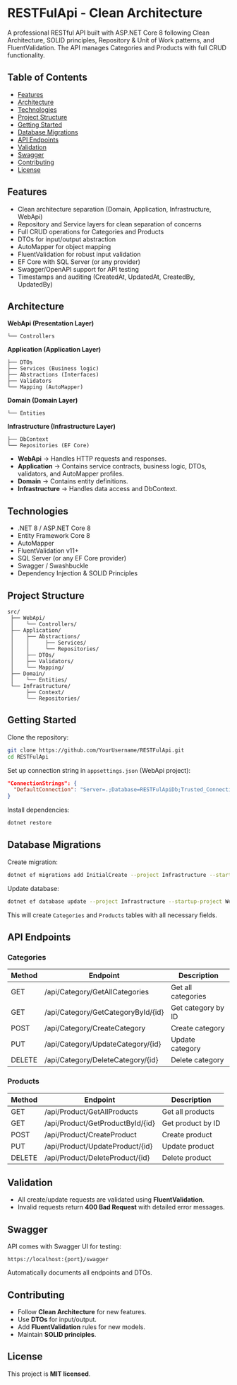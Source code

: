 # RESTFulApi - Clean Architecture

A professional RESTful API built with ASP.NET Core 8 following Clean Architecture, SOLID principles, Repository & Unit of Work patterns, and FluentValidation. The API manages Categories and Products with full CRUD functionality.

## Table of Contents
- [Features](#features)
- [Architecture](#architecture)
- [Technologies](#technologies)
- [Project Structure](#project-structure)
- [Getting Started](#getting-started)
- [Database Migrations](#database-migrations)
- [API Endpoints](#api-endpoints)
- [Validation](#validation)
- [Swagger](#swagger)
- [Contributing](#contributing)
- [License](#license)

## Features
- Clean architecture separation (Domain, Application, Infrastructure, WebApi)
- Repository and Service layers for clean separation of concerns
- Full CRUD operations for Categories and Products
- DTOs for input/output abstraction
- AutoMapper for object mapping
- FluentValidation for robust input validation
- EF Core with SQL Server (or any provider)
- Swagger/OpenAPI support for API testing
- Timestamps and auditing (CreatedAt, UpdatedAt, CreatedBy, UpdatedBy)

## Architecture
**WebApi (Presentation Layer)**
```
└── Controllers
```

**Application (Application Layer)**
```
├── DTOs
├── Services (Business logic)
├── Abstractions (Interfaces)
├── Validators
└── Mapping (AutoMapper)
```

**Domain (Domain Layer)**
```
└── Entities
```

**Infrastructure (Infrastructure Layer)**
```
├── DbContext
└── Repositories (EF Core)
```

- **WebApi** → Handles HTTP requests and responses.  
- **Application** → Contains service contracts, business logic, DTOs, validators, and AutoMapper profiles.  
- **Domain** → Contains entity definitions.  
- **Infrastructure** → Handles data access and DbContext.  

## Technologies
- .NET 8 / ASP.NET Core 8
- Entity Framework Core 8
- AutoMapper
- FluentValidation v11+
- SQL Server (or any EF Core provider)
- Swagger / Swashbuckle
- Dependency Injection & SOLID Principles

## Project Structure
```
src/
 ├── WebApi/             
 │    └── Controllers/
 ├── Application/
 │    ├── Abstractions/
 │    │     ├── Services/
 │    │     └── Repositories/
 │    ├── DTOs/
 │    ├── Validators/
 │    └── Mapping/
 ├── Domain/
 │    └── Entities/
 └── Infrastructure/
      ├── Context/
      └── Repositories/
```

## Getting Started

Clone the repository:
```bash
git clone https://github.com/YourUsername/RESTFulApi.git
cd RESTFulApi
```

Set up connection string in `appsettings.json` (WebApi project):
```json
"ConnectionStrings": {
  "DefaultConnection": "Server=.;Database=RESTFulApiDb;Trusted_Connection=True;"
}
```

Install dependencies:
```bash
dotnet restore
```

## Database Migrations

Create migration:
```bash
dotnet ef migrations add InitialCreate --project Infrastructure --startup-project WebApi
```

Update database:
```bash
dotnet ef database update --project Infrastructure --startup-project WebApi
```

This will create `Categories` and `Products` tables with all necessary fields.

## API Endpoints

### Categories
| Method | Endpoint | Description |
|--------|----------|-------------|
| GET    | /api/Category/GetAllCategories        | Get all categories |
| GET    | /api/Category/GetCategoryById/{id}   | Get category by ID |
| POST   | /api/Category/CreateCategory        | Create category |
| PUT    | /api/Category/UpdateCategory/{id}   | Update category |
| DELETE | /api/Category/DeleteCategory/{id}   | Delete category |

### Products
| Method | Endpoint | Description |
|--------|----------|-------------|
| GET    | /api/Product/GetAllProducts        | Get all products |
| GET    | /api/Product/GetProductById/{id}   | Get product by ID |
| POST   | /api/Product/CreateProduct        | Create product |
| PUT    | /api/Product/UpdateProduct/{id}   | Update product |
| DELETE | /api/Product/DeleteProduct/{id}   | Delete product |

## Validation
- All create/update requests are validated using **FluentValidation**.  
- Invalid requests return **400 Bad Request** with detailed error messages.  

## Swagger
API comes with Swagger UI for testing:  
```
https://localhost:{port}/swagger
```
Automatically documents all endpoints and DTOs.  

## Contributing
- Follow **Clean Architecture** for new features.  
- Use **DTOs** for input/output.  
- Add **FluentValidation** rules for new models.  
- Maintain **SOLID principles**.  

## License
This project is **MIT licensed**.
